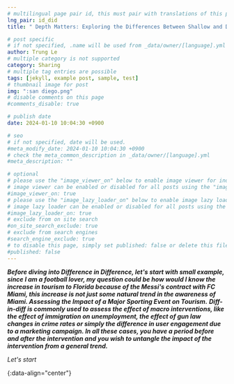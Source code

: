 ```yaml
---
# multilingual page pair id, this must pair with translations of this page. (This name must be unique)
lng_pair: id_did
title: " Depth Matters: Exploring the Differences Between Shallow and Deep Neural Networks"

# post specific
# if not specified, .name will be used from _data/owner/[language].yml
author: Trung Le
# multiple category is not supported
category: Sharing
# multiple tag entries are possible
tags: [jekyll, example post, sample, test]
# thumbnail image for post
img: ":san diego.png"
# disable comments on this page
#comments_disable: true

# publish date
date: 2024-01-10 10:04:30 +0900

# seo
# if not specified, date will be used.
#meta_modify_date: 2024-01-10 10:04:30 +0900
# check the meta_common_description in _data/owner/[language].yml
#meta_description: ""

# optional
# please use the "image_viewer_on" below to enable image viewer for individual pages or posts (_posts/ or [language]/_posts folders).
# image viewer can be enabled or disabled for all posts using the "image_viewer_posts: true" setting in _data/conf/main.yml.
#image_viewer_on: true
# please use the "image_lazy_loader_on" below to enable image lazy loader for individual pages or posts (_posts/ or [language]/_posts folders).
# image lazy loader can be enabled or disabled for all posts using the "image_lazy_loader_posts: true" setting in _data/conf/main.yml.
#image_lazy_loader_on: true
# exclude from on site search
#on_site_search_exclude: true
# exclude from search engines
#search_engine_exclude: true
# to disable this page, simply set published: false or delete this file
#published: false
---
```



<!-- outline-start -->

 ***Before diving into Difference in Difference, let's start with small example, since I am a football lover, my question could be how would I know the increase in tourism to Florida because of the Messi's contract with FC Miami,
 this increase is not just some natural trend in the awareness of Miami. Assessing the Impact of a Major Sporting Event on Tourism.***
***Diff-in-diff is commonly used to assess the effect of macro interventions, like the effect of immigration on unemployment, the effect of gun law changes in crime rates or simply the difference in user engagement due to a marketing campaign. 
In all these cases, you have a period before and after the intervention and you wish to untangle the impact of the intervention from a general trend.***

*Let's start*


{:data-align="center"}

<!-- outline-end -->
